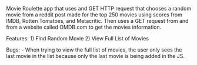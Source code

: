  Movie Roulette app that uses and GET HTTP request that chooses a random movie from a reddit post made for the top 250 movies using scores from IMDB, Rotten Tomatoes, and Metacritic. Then uses a GET request from and from a website called OMDB.com to get the movies information.


Features:
	1) Find Random Movie
	2) View Full List of Movies

Bugs:
	- When trying to view the full list of movies, the user only sees the last movie in the list because only the last movie is being added in the JS. 